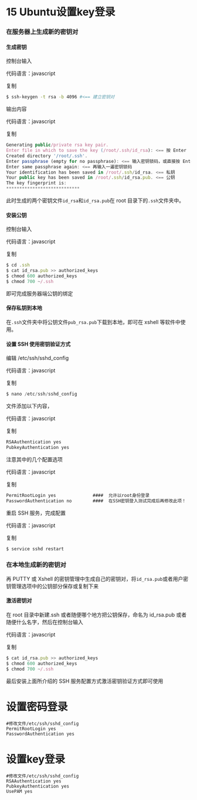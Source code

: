 # 15 Ubuntu设置key登录
### 在服务器上生成新的密钥对

#### 生成密钥

控制台输入

代码语言：javascript

复制

```sh
$ ssh-keygen -t rsa -b 4096 #<== 建立密钥对
```

输出内容

代码语言：javascript

复制

```javascript
Generating public/private rsa key pair.
Enter file in which to save the key (/root/.ssh/id_rsa): <== 按 Enter
Created directory '/root/.ssh'.
Enter passphrase (empty for no passphrase): <== 输入密钥锁码，或直接按 Enter 留空
Enter same passphrase again: <== 再输入一遍密钥锁码
Your identification has been saved in /root/.ssh/id_rsa. <== 私钥
Your public key has been saved in /root/.ssh/id_rsa.pub. <== 公钥
The key fingerprint is:
****************************
```

此时生成的两个密钥文件`id_rsa`和`id_rsa.pub`在 root 目录下的`.ssh`文件夹中。

#### 安装公钥

控制台输入

代码语言：javascript

复制

```javascript
$ cd .ssh
$ cat id_rsa.pub >> authorized_keys
$ chmod 600 authorized_keys
$ chmod 700 ~/.ssh
```

即可完成服务器端公钥的绑定

#### 保存私钥到本地

在`.ssh`文件夹中将公钥文件`pub_rsa.pub`下载到本地，即可在 xshell 等软件中使用。

#### 设置 SSH 使用密钥验证方式

编辑 /etc/ssh/sshd\_config

代码语言：javascript

复制

```javascript
$ nano /etc/ssh/sshd_config
```

文件添加以下内容，

代码语言：javascript

复制

```javascript
RSAAuthentication yes
PubkeyAuthentication yes
```

注意其中的几个配置选项

代码语言：javascript

复制

```javascript
PermitRootLogin yes              ####  允许以root身份登录
PasswordAuthentication no        ####  在SSH密钥登入测试完成后再修改此项！
```

重启 SSH 服务，完成配置

代码语言：javascript

复制

```javascript
$ service sshd restart
```

### 在本地生成新的密钥对

再 PUTTY 或 Xshell 的密钥管理中生成自己的密钥对，将`id_rsa.pub`或者用户密钥管理选项中的公钥部分保存或复制下来

#### 激活密钥对

在 root 目录中新建.ssh 或者随便哪个地方把公钥保存，命名为 id\_rsa.pub 或者随便什么名字，然后在控制台输入

代码语言：javascript

复制

```javascript
$ cat id_rsa.pub >> authorized_keys
$ chmod 600 authorized_keys
$ chmod 700 ~/.ssh
```
最后安装上面所介绍的 SSH 服务配置方式激活密钥验证方式即可使用





# 设置密码登录
```
#修改文件/etc/ssh/sshd_config
PermitRootLogin yes
PasswordAuthentication yes

```

# 设置key登录
```
#修改文件/etc/ssh/sshd_config
RSAAuthentication yes
PubkeyAuthentication yes
UsePAM yes
```











